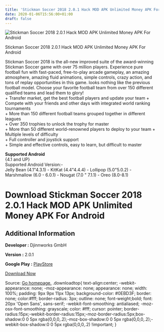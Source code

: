 ```yaml
---
title: 'Stickman Soccer 2018 2.0.1 Hack MOD APK Unlimited Money APK For Android'
date: 2020-01-06T15:56:00+01:00
draft: false
---
```


![Stickman Soccer 2018 2.0.1 Hack MOD APK Unlimited Money APK For Android](https://i0.wp.com/apkhome.net/wp-content/uploads/2018/07/Stickman-Soccer-2018-2.0.1.png "Stickman Soccer 2018 2.0.1 Hack MOD APK Unlimited Money APK For Android")

  

Stickman Soccer 2018 2.0.1 Hack MOD APK Unlimited Money APK For Android

Stickman Soccer 2018 is the all-new improved suite of the award-winning Stickman Soccer game with over 75 million players. Experience pure football fun with fast-paced, free-to-play arcade gameplay, an amazing atmosphere, amazing fluid animations, simple controls, crazy action, and tons of replay opportunities in this game. looks nothing like the previous football model. Choose your favorite football team from over 150 different qualified teams and lead them to glory!  
\+ Transfer market, get the best football players and update your team + Compete with your friends and other days with integrated world ranking tournaments  
\+ More than 150 different football teams grouped together in different leagues  
\+ Over 350 trophies to unlock the trophy for master  
\+ More than 50 different world-renowned players to deploy to your team + Multiple levels of difficulty  
\+ Full controller and joystick support  
\+ Simple and effective controls, easy to learn, but difficult to master

**Supported Android**  
{4.1 and UP}  
Supported Android Version:-  
Jelly Bean (4.1"4.3.1) - KitKat (4.4"4.4.4) - Lollipop (5.0"5.0.2) - Marshmallow (6.0 - 6.0.1) - Nougat (7.0 " 7.1.1) - Oreo (8.0-8.1)

Download Stickman Soccer 2018 2.0.1 Hack MOD APK Unlimited Money APK For Android
================================================================================

Additional Information
----------------------

**Developer :** Djinnworks GmbH

**Version :** 2.0.1

**Google Play :** [PlayStore](https://play.google.com/store/apps/details?id=com.djinnworks.ss18)

  

[Download Now](https://store4app.co/post/stickman-soccer-2018-2-0-1-hack-mod-apk-unlimited-money-apk-for-android_1573672057)

  
Source: [Go homepage.](https://store4app.co/post/stickman-soccer-2018-2-0-1-hack-mod-apk-unlimited-money-apk-for-android_1573672057) .downloadtop{ text-align:center; -webkit-appearance: none; -moz-appearance: none; appearance: none; width: 100%; padding: 9px 9px 11px 13px; background-color: #0EBD3F; border: none; color:#fff; border-radius: 3px; outline: none; font-weight;bold; font: 20px 'Open Sans', sans-serif; -webkit-font-smoothing: antialiased; -moz-osx-font-smoothing: grayscale; color: #fff; cursor: pointer; border-radius:15px;-webkit-border-radius:15px;-moz-border-radius:5px;box-shadow:0 0 5px rgba(0,0,0,.2);-moz-box-shadow:0 0 5px rgba(0,0,0,.2);-webkit-box-shadow:0 0 5px rgba(0,0,0,.2) !important; }